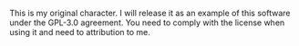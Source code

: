 This is my original character. I will release it as an example of this software under the GPL-3.0 agreement. You need to comply with the license when using it and need to attribution to me.